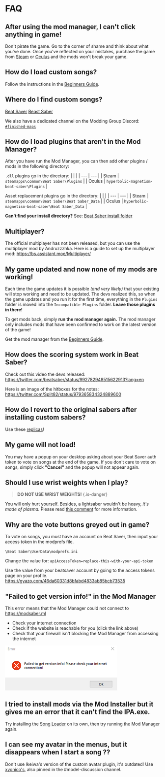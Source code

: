 <!-- TITLE: FAQ -->
<!-- SUBTITLE: Frequently Asked Questions! -->
# FAQ
## After using the mod manager, I can't click anything in game!
Don't pirate the game. Go to the corner of shame and think about what you've done. Once you've reflected on your mistakes, purchase the game from [Steam](https://store.steampowered.com/app/620980/Beat_Saber/) or [Oculus](https://www.oculus.com/experiences/rift/1304877726278670/) and the mods won't break your game.

## How do I load custom songs?
Follow the instructions in the [Beginners Guide](beginners-guide).

## Where do I find custom songs?
[Beat Saver](https://beatsaver.com/)
[Beast Saber](https://bsaber.com/)

We also have a dedicated channel on the Modding Group Discord: [`#finished-maps`](https://discordapp.com/channels/441805394323439646/442342190060929055/)

## How do I load plugins that aren't in the Mod Manager?

After you have run the Mod Manager, you can then add other plugins / mods in the following directory:

`.dll` plugins go in the directory:
|  |  |
| --- | --- |
| Steam | `steamapps\common\Beat Saber\Plugins` |
| Oculus | `hyperbolic-magnetism-beat-saber\Plugins` |

Asset replacement plugins go in the directory:
|  |  |
| --- | --- |
| Steam | `steamapps\common\Beat Saber\Beat Saber_Data` |
| Oculus | `hyperbolic-magnetism-beat-saber\Beat Saber_Data` |

**Can't find your install directory?** See: [Beat Saber install folder](faq/install-folder)

## Multiplayer?

The official multiplayer has not been released, but you can use the multiplayer mod by Andruzzzhka.
Here is a guide to set up the multiplayer mod: https://bs.assistant.moe/Multiplayer/

## My game updated and now none of my mods are working!
Each time the game updates it is possible *(and very likely)* that your existing will stop working and need to be updated.
The devs realized this, so when the game updates and you run it for the first time, everything in the `Plugins` folder is moved into the `Incompatible Plugins` folder. **Leave those plugins in there!**

To get mods back, simply **run the mod manager again.**
The mod manager only includes mods that have been confirmed to work on the latest version of the game!

Get the mod manager from the [Beginners Guide](beginners-guide).

## How does the scoring system work in Beat Saber?

Check out this video the devs released: https://twitter.com/beatsaber/status/992782948515622913?lang=en

Here is an image of the hitboxes for the notes: https://twitter.com/Split82/status/979365834324889600

## How do I revert to the original sabers after installing custom sabers?

Use these [replicas](https://wiki.assistant.moe/uploads/originalish.saber)!

## My game will not load!
You may have a popup on your desktop asking about your Beat Saver auth token to vote on songs at the end of the game.
If you don't care to vote on songs, simply click **"Cancel"** and the popup will not appear again.

## Should I use wrist weights when I play?
> **DO NOT USE WRIST WEIGHTS!**
{.is-danger}

You will only hurt yourself. Besides, a lightsaber wouldn't be heavy, *it's made of plasma.*
Please read [this comment](https://www.reddit.com/r/Vive/comments/8g9jgs/beat_saber_has_now_released/dya1yl7/) for more information.

## Why are the vote buttons greyed out in game?

To vote on songs, you must have an account on Beat Saver, then input your access token in the modprefs file.

`\Beat Saber\UserData\modprefs.ini`

Change the value for: `apiAccessToken=replace-this-with-your-api-token`

Use the value from your beatsaver account by going to the access tokens page on your profile.
https://gyazo.com/46da60331d8bfabd4833ab85bcb73535

## "Failed to get version info!" in the Mod Manager

This error means that the Mod Manager could not connect to https://modsaber.ml
* Check your internet connection
* Check if the website is reachable for you (click the link above)
* Check that your firewall isn't blocking the Mod Manager from accessing the internet

![Mod Manager Error](/uploads/faq/mod-manager-error.png "Mod Manager Error")

## I tried to install mods via the Mod Installer but it gives me an error that it can't find the IPA.exe.
Try installing the [Song Loader](https://github.com/xyonico/BeatSaberSongLoader/releases) on its own, then try running the Mod Manager again.

## I can see my avatar in the menus, but it disappears when I start a song ??
Don't use Ikeiwa's version of the custom avatar plugin, it's outdated! Use [xyonico's](https://github.com/xyonico/CustomAvatarsPlugin/releases), also pinned in the #model-discussion channel.
